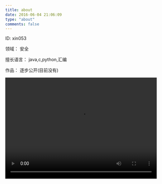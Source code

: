 ```yaml
---
title: about
date: 2016-06-04 21:06:09
type: "about"
comments: false
---
```



ID:	xin053

领域：	安全

擅长语言：	java,c,python,汇编

作品：	逐步公开(目前没有)

<video width="480" height="320" controls>
<source src="http://music.163.com/outchain/player?type=0&id=395441446&auto=1&height=430">
</video>